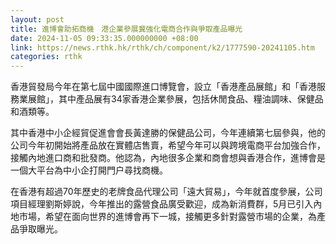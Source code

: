 ```yaml
---
layout: post
title: 進博會助拓商機　港企業參展冀強化電商合作與爭取產品曝光
date: 2024-11-05 09:33:35.000000000 +08:00
link: https://news.rthk.hk/rthk/ch/component/k2/1777590-20241105.htm
categories: rthk
---
```


香港貿發局今年在第七屆中國國際進口博覽會，設立「香港產品展館」和「香港服務業展館」，其中產品展有34家香港企業參展，包括休閒食品、糧油調味、保健品和酒類等。

其中香港中小企經貿促進會會長黃達勝的保健品公司，今年連續第七屆參與，他的公司今年初開始將產品放在實體店售賣，希望今年可以與跨境電商平台加強合作，接觸內地進口商和批發商。他認為，內地很多企業和商會想與香港合作，進博會是一個大平台為中小企打開門户尋找商機。
 
在香港有超過70年歷史的老牌食品代理公司「遠大貿易」，今年就首度參展，公司項目經理劉斯婷說，今年推出的露營食品廣受歡迎，成為新消費群，5月已引入內地市場，希望在面向世界的進博會再下一城，接觸更多針對露營市場的企業，為產品爭取曝光。
